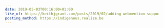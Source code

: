 ```yaml
---
date: 2019-05-03T00:16:00+01:00
like_of: https://keithjgrant.com/posts/2019/02/adding-webmention-support-to-a-static-site/
posting_method: https://indigenous.realize.be
---
```

